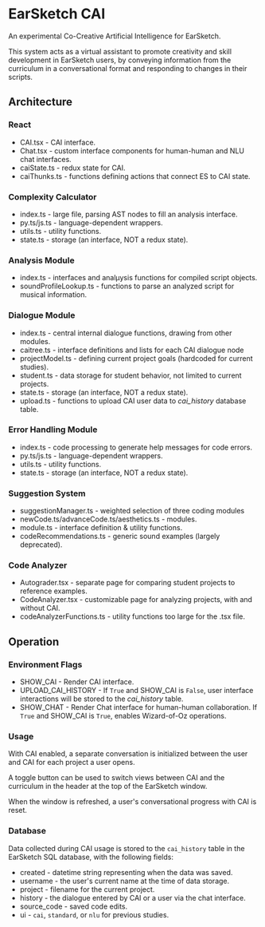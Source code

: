# EarSketch CAI

An experimental Co-Creative Artificial Intelligence for EarSketch.

This system acts as a virtual assistant to promote creativity and skill development in EarSketch users, by conveying information from the curriculum in a conversational format and responding to changes in their scripts.

## Architecture

### React
- CAI.tsx - CAI interface.
- Chat.tsx - custom interface components for human-human and NLU chat interfaces.
- caiState.ts - redux state for CAI.
- caiThunks.ts - functions defining actions that connect ES to CAI state.

### Complexity Calculator
- index.ts - large file, parsing AST nodes to fill an analysis interface.
- py.ts/js.ts - language-dependent wrappers.
- utils.ts - utility functions.
- state.ts - storage (an interface, NOT a redux state).

### Analysis Module
- index.ts - interfaces and analµysis functions for compiled script objects.
- soundProfileLookup.ts - functions to parse an analyzed script for musical information.

### Dialogue Module
- index.ts - central internal dialogue functions, drawing from other modules.
- caitree.ts - interface definitions and lists for each CAI dialogue node
- projectModel.ts - defining current project goals (hardcoded for current studies).
- student.ts - data storage for student behavior, not limited to current projects.
- state.ts - storage (an interface, NOT a redux state).
- upload.ts - functions to upload CAI user data to *cai_history* database table.

### Error Handling Module
- index.ts - code processing to generate help messages for code errors.
- py.ts/js.ts - language-dependent wrappers.
- utils.ts - utility functions.
- state.ts - storage (an interface, NOT a redux state).

### Suggestion System
- suggestionManager.ts - weighted selection of three coding modules
- newCode.ts/advanceCode.ts/aesthetics.ts - modules.
- module.ts - interface definition & utility functions.
- codeRecommendations.ts - generic sound examples (largely deprecated).

### Code Analyzer
- Autograder.tsx - separate page for comparing student projects to reference examples.
- CodeAnalyzer.tsx - customizable page for analyzing projects, with and without CAI.
- codeAnalyzerFunctions.ts - utility functions too large for the .tsx file.
	
## Operation

### Environment Flags

- SHOW_CAI - Render CAI interface.
- UPLOAD_CAI_HISTORY - If ```True``` and SHOW_CAI is ```False```, user interface interactions will be stored to the *cai_history* table.
- SHOW_CHAT - Render Chat interface for human-human collaboration. If ```True``` and SHOW_CAI is ```True```, enables Wizard-of-Oz operations.

### Usage

With CAI enabled, a separate conversation is initialized between the user and CAI for each project a user opens.

A toggle button can be used to switch views between CAI and the curriculum in the header at the top of the EarSketch window.

When the window is refreshed, a user's conversational progress with CAI is reset.

### Database

Data collected during CAI usage is stored to the `cai_history` table in the EarSketch SQL database, with the following fields:

- created - datetime string representing when the data was saved.
- username - the user's current name at the time of data storage.
- project - filename for the current project.
- history - the dialogue entered by CAI or a user via the chat interface.
- source_code - saved code edits.
- ui - `cai`, `standard`, or `nlu` for previous studies.